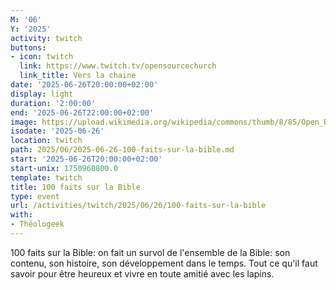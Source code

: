 ```yaml
---
M: '06'
Y: '2025'
activity: twitch
buttons:
- icon: twitch
  link: https://www.twitch.tv/opensourcechurch
  link_title: Vers la chaine
date: '2025-06-26T20:00:00+02:00'
display: light
duration: '2:00:00'
end: '2025-06-26T22:00:00+02:00'
image: https://upload.wikimedia.org/wikipedia/commons/thumb/8/85/Open_Bible_with_pen_%284543060842%29.jpg/1024px-Open_Bible_with_pen_%284543060842%29.jpg
isodate: '2025-06-26'
location: twitch
path: 2025/06/2025-06-26-100-faits-sur-la-bible.md
start: '2025-06-26T20:00:00+02:00'
start-unix: 1750960800.0
template: twitch
title: 100 faits sur la Bible
type: event
url: /activities/twitch/2025/06/26/100-faits-sur-la-bible
with:
- Théologeek
---
```

100 faits sur la Bible: on fait un survol de l'ensemble de la Bible: son contenu, son histoire, son développement dans le temps. Tout ce qu'il faut savoir pour être heureux et vivre en toute amitié avec les lapins.